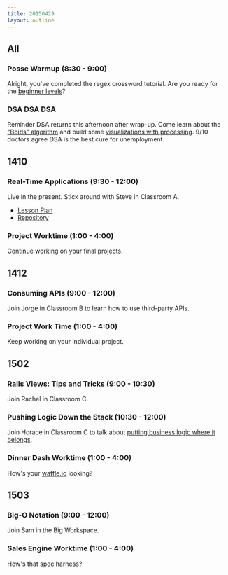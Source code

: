 ```yaml
---
title: 20150429
layout: outline
---
```


## All

### Posse Warmup (8:30 - 9:00)

Alright, you've completed the regex crossword tutorial. Are you ready for the [beginner levels](http://regexcrossword.com/challenges/beginner/puzzles/1)? 

### DSA DSA DSA

Reminder DSA returns this afternoon after wrap-up. Come learn about the ["Boids" algorithm](http://www.red3d.com/cwr/boids/) and build some [visualizations with processing](http://worace.github.io/birds-cljs/). 9/10 doctors agree DSA is the best cure for unemployment.

## 1410

### Real-Time Applications (9:30 - 12:00)

Live in the present. Stick around with Steve in Classroom A.

* [Lesson Plan](https://github.com/turingschool/lesson_plans/blob/master/ruby_04-apis_and_scalability/real_time_applications_with_node.markdown)
* [Repository](https://github.com/turingschool-examples/right-now)

### Project Worktime (1:00 - 4:00)

Continue working on your final projects. 

## 1412

### Consuming APIs (9:00 - 12:00)

Join Jorge in Classroom B to learn how to use third-party APIs. 

### Project Work Time (1:00 - 4:00)

Keep working on your individual project. 

## 1502

### Rails Views: Tips and Tricks (9:00 - 10:30)

Join Rachel in Classroom C.

### Pushing Logic Down the Stack (10:30 - 12:00)

Join Horace in Classroom C to talk about [putting business logic where it belongs](http://tutorials.jumpstartlab.com/topics/architecture/pushing_logic_down_the_stack.html).

### Dinner Dash Worktime (1:00 - 4:00)

How's your [waffle.io](http://waffle.io) looking? 

## 1503

### Big-O Notation (9:00 - 12:00)

Join Sam in the Big Workspace.

### Sales Engine Worktime (1:00 - 4:00)

How's that spec harness? 
